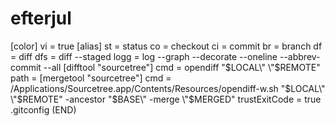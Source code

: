 # efterjul


[color]
        vi = true
[alias]
        st = status
        co = checkout
        ci = commit
        br = branch
        df = diff
        dfs = diff --staged
        logg = log --graph --decorate --oneline --abbrev-commit --all
[difftool "sourcetree"]
        cmd = opendiff \"$LOCAL\" \"$REMOTE\"
        path = 
[mergetool "sourcetree"]
        cmd = /Applications/Sourcetree.app/Contents/Resources/opendiff-w.sh \"$LOCAL\" \"$REMOTE\" -ancestor \"$BASE\" -merge \"$MERGED\"
        trustExitCode = true
.gitconfig (END)


